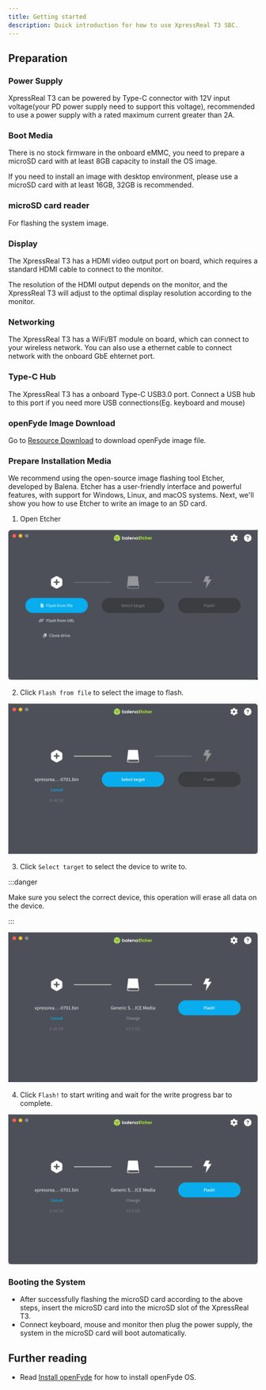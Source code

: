 ```yaml
---
title: Getting started
description: Quick introduction for how to use XpressReal T3 SBC.
---
```


## Preparation

### Power Supply

XpressReal T3 can be powered by Type-C connector with 12V input voltage(your PD power supply need to support this voltage), recommended to use a power supply with a rated maximum current greater than 2A.

### Boot Media

There is no stock firmware in the onboard eMMC, you need to prepare a microSD card with at least 8GB capacity to install the OS image.

If you need to install an image with desktop environment, please use a microSD card with at least 16GB, 32GB is recommended.

### microSD card reader

For flashing the system image.

### Display

The XpressReal T3 has a HDMI video output port on board, which requires a standard HDMI cable to connect to the monitor.

The resolution of the HDMI output depends on the monitor, and the XpressReal T3 will adjust to the optimal display resolution according to the monitor.

### Networking

The XpressReal T3 has a WiFi/BT module on board, which can connect to your wireless network. You can also use a ethernet cable to connect network with the onboard GbE ehternet port.

### Type-C Hub

The XpressReal T3 has a onboard Type-C USB3.0 port. Connect a USB hub to this port if you need more USB connections(Eg. keyboard and mouse)

### openFyde Image Download

Go to [Resource Download](/reference/resource-download/) to download openFyde image file.

### Prepare Installation Media

We recommend using the open-source image flashing tool Etcher, developed by Balena. Etcher has a user-friendly interface and powerful features, with support for Windows, Linux, and macOS systems. Next, we'll show you how to use Etcher to write an image to an SD card.

1. Open Etcher

![Etcher Open](../../../assets/etcher/open.webp)

2. Click `Flash from file` to select the image to flash.

![Etcher Select File](../../../assets/etcher/select-file.webp)

3. Click `Select target` to select the device to write to.

:::danger

Make sure you select the correct device, this operation will erase all data on the device.

:::

![Etcher Select Target](../../../assets/etcher/select-target.webp)

4. Click `Flash!` to start writing and wait for the write progress bar to complete.

![Etcher Flash](../../../assets/etcher/flash.webp)

### Booting the System

* After successfully flashing the microSD card according to the above steps, insert the microSD card into the microSD slot of the XpressReal T3.
* Connect keyboard, mouse and monitor then plug the power supply, the system in the microSD card will boot automatically.

## Further reading

- Read [Install openFyde](/guides/openfyde) for how to install openFyde OS.